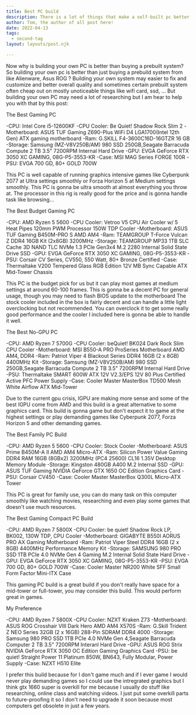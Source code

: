 ```yaml
---
title: Best PC build
description: There is a lot of things that make a self-built pc better including ...
author: Tom, the author of all post here!
date: 2022-04-13
tags: 
  - second-tag
layout: layouts/post.njk

--- 
```

 
  Now why is building your own PC is better than buying a prebuilt system? So building your own pc is 
  better than just buying a prebuild system from like Alienware, Asus ROG ? Building your own system may
  easier to fix and customize and better overall quality and sometimes certain prebuilt system often cheap
  out on mostly unoticeable things like wifi card, ssd, ... But building your own PC may need a lot of 
  researching but I am hear to help you with that by this post:

 The Best Gaming PC

 -CPU: Intel Core i5-12600KF
 -CPU Cooler: Be Quiet! Shadow Rock Slim 2
 -Motherboard: ASUS TUF Gaming Z690-Plus WiFi D4 LGA1700(Intel 12th Gen) ATX gaming motherboard
 -Ram: G.SKILL F4-3600C16D-16GTZR 16 GB
 -Storage: Samsung (MZ-V8V250B/AM) 980 SSD 250GB,Seagate Barracuda Compute 2 TB 3.5" 7200RPM Internal Hard Drive
 -GPU: EVGA GeForce RTX 3050 XC GAMING, 08G-P5-3553-KR
 -Case: MSI MAG Series FORGE 100R
 -PSU: EVGA 700 GD, 80+ GOLD 700W
  
  This PC is well capable of running graphics intensive games like Cyberpunk 2077 at Ultra settings smoothly or 
 Forza Horizon 5 at Medium settings smoothly. This PC is gonna be ultra smooth at almost everything you throw at.
 The processor in this rig is really good for the price and is gonna handle task like browsing...
  
  The Best Budget Gaming PC
 
  -CPU: AMD Ryzen 5 5600
  -CPU Cooler: Vetroo V5 CPU Air Cooler w/ 5 Heat Pipes 120mm PWM Processor 150W TDP Cooler
  -Motherboard: ASUS TUF Gaming B450M-PRO S AMD AM4
  -Ram: TEAMGROUP T-Force Vulcan Z DDR4 16GB Kit (2x8GB) 3200MHz
  -Storage: TEAMGROUP MP33 1TB SLC Cache 3D NAND TLC NVMe 1.3 PCIe Gen3x4 M.2 2280 Internal Solid State Drive SSD
  -GPU: EVGA GeForce RTX 3050 XC GAMING, 08G-P5-3553-KR
  -PSU: Corsair CV Series, CV550, 550 Watt, 80+ Bronze Certified
  -Case: Thermaltake V200 Tempered Glass RGB Edition 12V MB Sync Capable ATX Mid-Tower Chassis
  
  This PC is the budget pick for us but it can play most games at medium settings at around 60-100 frames.
 This is gonna be a decent PC for general usage, though you may need to flash BIOS update to the motherboard 
 The stock cooler included in the box is fairly decent and can handle a little light overclocking but not 
 recommended. You can overclock it to get some really good performance and the cooler I included here is gonna 
 be able to handle it well.
 
  The Best No-GPU PC
  
  -CPU: AMD Ryzen 7 5700G
  -CPU Cooler: beQuiet! BK024 Dark Rock Slim CPU Cooler
  -Motherboard: MSI B550-A PRO ProSeries Motherboard AMD AM4, DDR4
  -Ram: Patriot Viper 4 Blackout Series DDR4 16GB (2 x 8GB) 4400MHz Kit
  -Storage: Samsung (MZ-V8V250B/AM) 980 SSD 250GB,Seagate Barracuda Compute 2 TB 3.5" 7200RPM Internal Hard Drive
  -PSU: Thermaltake SMART 600W ATX 12V V2.3/EPS 12V 80 Plus Certified Active PFC Power Supply
  -Case: Cooler Master MasterBox TD500 Mesh White Airflow ATX Mid-Tower
  
   Due to the current gpu crisis, IGPU are making more sense and some of the best IGPU come from AMD and this build
  is a great alternative to some graphics card. This build is gonna game but don't expect it to game at the highest 
  settings or play demanding games like Cyberpunk 2077, Forza Horizon 5 and other demanding games.
  
  The Best Family PC Build
  
  -CPU: AMD Ryzen 5 5600
  -CPU Cooler: Stock Cooler
  -Motherboard: ASUS Prime B450M-A II AMD AM4 Micro-ATX
  -Ram: Silicon Power Value Gaming DDR4 RAM 16GB (8GBx2) 3200MHz (PC4 25600) CL16 1.35V Desktop Memory Module
  -Storage: Kingston 480GB A400 M.2 Internal SSD
  -GPU: ASUS TUF Gaming NVIDIA GeForce GTX 1650 OC Edition Graphics Card
  -PSU: Corsair CV450 
  -Case: Cooler Master MasterBox Q300L Micro-ATX Tower
  
   This PC is great for family use, you can do many task on this computer smoothly like watching movies, researching
  and even play some games that doesn't use much resources.
  
  The Best Gaming Compact PC Build
  
  -CPU: AMD Ryzen 7 5800X
  -CPU Cooler: be quiet! Shadow Rock LP, BK002, 130W TDP, CPU Cooler
  -Motherboard: GIGABYTE B550I AORUS PRO AX Gaming Motherboard
  -Ram: Patriot Viper Steel DDR4 16GB (2 x 8GB) 4400MHz Performance Memory Kit
  -Storage: SAMSUNG 980 PRO SSD 1TB PCIe 4.0 NVMe Gen 4 Gaming M.2 Internal Solid State Hard Drive
  -GPU: EVGA GeForce RTX 3050 XC GAMING, 08G-P5-3553-KR
  -PSU: EVGA 700 GD, 80+ GOLD 700W
  -Case: Cooler Master NR200 White SFF Small Form Factor Mini-ITX Case
  
   This gaming PC build is a great build if you don't really have space for a mid-tower or full-tower, you may consider this
  build. This would perform great in games.
  
  My Preference
  
  -CPU: AMD Ryzen 7 5800X
  -CPU Cooler: NZXT Kraken Z73
  -Motherboard:  ASUS ROG Crosshair VIII Dark Hero AMD AM4 X570S
  -Ram: G.Skill Trident Z NEO Series 32GB (2 x 16GB) 288-Pin SDRAM DDR4 4000
  -Storage: Samsung 980 PRO SSD 1TB PCIe 4.0 NVMe Gen 4,Seagate Barracuda Computer 2 TB 3.5" 7200RPM Interanl Hard Drive
  -GPU: ASUS ROG Strix NVIDIA GeForce RTX 3050 OC Edition Gaming Graphics Card
  -PSU: be quiet! Straight Power 11 Platinum 850W, BN643, Fully Modular, Power Supply
  -Case: NZXT H510 Elite
  
   I prefer this build because for I don't game much and if I ever game I would never play demanding games so I could use the
  intregrated graphics but I think gtx 1660 super is overkill for me because I usually do stuff like researching, online class
  and watching videos. I just put some overkill parts to future-proofing it so I don't need to upgrade it soon because most 
  computers get obsolete in just a few years. 
  
